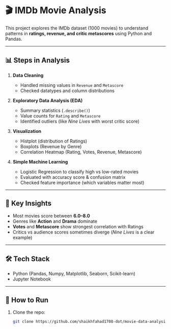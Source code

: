 # 🎬 IMDb Movie Analysis

This project explores the IMDb dataset (1000 movies) to understand patterns in **ratings, revenue, and critic metascores** using Python and Pandas.

---

## 📊 Steps in Analysis
1. **Data Cleaning**
   - Handled missing values in `Revenue` and `Metascore`
   - Checked datatypes and column distributions

2. **Exploratory Data Analysis (EDA)**
   - Summary statistics (`.describe()`)
   - Value counts for `Rating` and `Metascore`
   - Identified outliers (like *Nine Lives* with worst critic score)

3. **Visualization**
   - Histplot (distribution of Ratings)
   - Boxplots (Revenue by Genre)
   - Correlation Heatmap (Rating, Votes, Revenue, Metascore)

4. **Simple Machine Learning**
   - Logistic Regression to classify high vs low-rated movies
   - Evaluated with accuracy score & confusion matrix
   - Checked feature importance (which variables matter most)

---

## 🔑 Key Insights
- Most movies score between **6.0–8.0**
- Genres like **Action** and **Drama** dominate
- **Votes** and **Metascore** show strongest correlation with Ratings
- Critics vs audience scores sometimes diverge (*Nine Lives* is a clear example)

---

## 🛠️ Tech Stack
- Python (Pandas, Numpy, Matplotlib, Seaborn, Scikit-learn)
- Jupyter Notebook

---

## 🚀 How to Run
1. Clone the repo:
   ```bash
   git clone https://github.com/shaikhfahad1708-dot/movie-data-analysis.git
